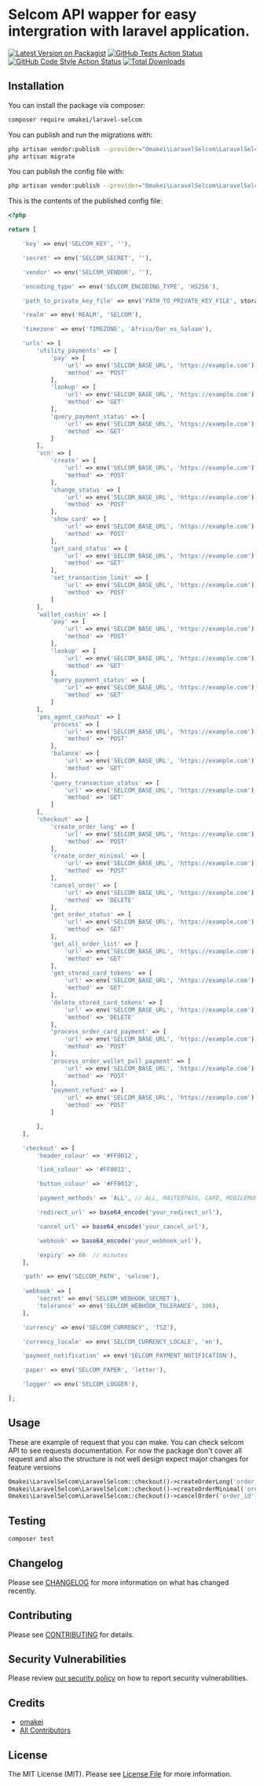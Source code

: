 # Selcom API wapper for easy intergration with laravel application.

[![Latest Version on Packagist](https://img.shields.io/packagist/v/omakei/laravel-selcom.svg?style=flat-square)](https://packagist.org/packages/omakei/laravel-selcom)
[![GitHub Tests Action Status](https://img.shields.io/github/workflow/status/omakei/laravel-selcom/run-tests?label=tests)](https://github.com/omakei/laravel-selcom/actions?query=workflow%3Arun-tests+branch%3Amain)
[![GitHub Code Style Action Status](https://img.shields.io/github/workflow/status/omakei/laravel-selcom/Check%20&%20fix%20styling?label=code%20style)](https://github.com/omakei/laravel-selcom/actions?query=workflow%3A"Check+%26+fix+styling"+branch%3Amain)
[![Total Downloads](https://img.shields.io/packagist/dt/omakei/laravel-selcom.svg?style=flat-square)](https://packagist.org/packages/omakei/laravel-selcom)


## Installation

You can install the package via composer:

```bash
composer require omakei/laravel-selcom
```

You can publish and run the migrations with:

```bash
php artisan vendor:publish --provider="Omakei\LaravelSelcom\LaravelSelcomServiceProvider" --tag="laravel-selcom-migrations"
php artisan migrate
```

You can publish the config file with:
```bash
php artisan vendor:publish --provider="Omakei\LaravelSelcom\LaravelSelcomServiceProvider" --tag="laravel-selcom-config"
```

This is the contents of the published config file:

```php
<?php

return [

    'key' => env('SELCOM_KEY', ''),

    'secret' => env('SELCOM_SECRET', ''),

    'vendor' => env('SELCOM_VENDOR', ''),

    'encoding_type' => env('SELCOM_ENCODING_TYPE', 'HS256'),

    'path_to_private_key_file' => env('PATH_TO_PRIVATE_KEY_FILE', storage_path('app/keys')),

    'realm' => env('REALM', 'SELCOM'),

    'timezone' => env('TIMEZONE', 'Africa/Dar_es_Salaam'),

    'urls' => [
        'utility_payments' => [
            'pay' => [
                'url' => env('SELCOM_BASE_URL', 'https://example.com').'/v1/utilitypayment/process',
                'method' => 'POST'
            ],
            'lookup' => [
                'url' => env('SELCOM_BASE_URL', 'https://example.com').'/v1/utilitypayment/lookup',
                'method' => 'GET'
            ],
            'query_payment_status' => [
                'url' => env('SELCOM_BASE_URL', 'https://example.com').'/v1/utilitypayment/query',
                'method' => 'GET'
            ]
        ],
        'vcn' => [
            'create' => [
                'url' => env('SELCOM_BASE_URL', 'https://example.com').'/v1/vcn/create',
                'method' => 'POST'
            ],
            'change_status' => [
                'url' => env('SELCOM_BASE_URL', 'https://example.com').'/v1/vcn/changestatus',
                'method' => 'POST'
            ],
            'show_card' => [
                'url' => env('SELCOM_BASE_URL', 'https://example.com').'/v1/vcn/show',
                'method' => 'POST'
            ],
            'get_card_status' => [
                'url' => env('SELCOM_BASE_URL', 'https://example.com').'/v1/vcn/status',
                'method' => 'GET'
            ],
            'set_transaction_limit' => [
                'url' => env('SELCOM_BASE_URL', 'https://example.com').'/v1/vcn/set-limit',
                'method' => 'POST'
            ]
        ],
        'wallet_cashin' => [
            'pay' => [
                'url' => env('SELCOM_BASE_URL', 'https://example.com').'/v1/walletcashin/process',
                'method' => 'POST'
            ],
            'lookup' => [
                'url' => env('SELCOM_BASE_URL', 'https://example.com').'/v1/walletcashin/lookup',
                'method' => 'GET'
            ],
            'query_payment_status' => [
                'url' => env('SELCOM_BASE_URL', 'https://example.com').'/v1/walletcashin/query',
                'method' => 'GET'
            ]
        ],
        'pos_agent_cashout' => [
            'process' => [
                'url' => env('SELCOM_BASE_URL', 'https://example.com').'/v1/hudumacashin/process',
                'method' => 'POST'
            ],
            'balance' => [
                'url' => env('SELCOM_BASE_URL', 'https://example.com').'/v1/vendor/balance',
                'method' => 'GET'
            ],
            'query_transaction_status' => [
                'url' => env('SELCOM_BASE_URL', 'https://example.com').'/v1/hudumacashin/query',
                'method' => 'GET'
            ]
        ],
        'checkout' => [
            'create_order_long' => [
                'url' => env('SELCOM_BASE_URL', 'https://example.com').'/v1/checkout/create-order',
                'method' => 'POST'
            ],
            'create_order_minimal' => [
                'url' => env('SELCOM_BASE_URL', 'https://example.com').'/v1/checkout/create-order-minimal',
                'method' => 'POST'
            ],
            'cancel_order' => [
                'url' => env('SELCOM_BASE_URL', 'https://example.com').'/v1/checkout/?order_id={order_id}',
                'method' => 'DELETE'
            ],
            'get_order_status' => [
                'url' => env('SELCOM_BASE_URL', 'https://example.com').'/v1/checkout/order-status',
                'method' => 'GET'
            ],
            'get_all_order_list' => [
                'url' => env('SELCOM_BASE_URL', 'https://example.com').'/v1/checkout/list-orders',
                'method' => 'GET'
            ],
            'get_stored_card_tokens' => [
                'url' => env('SELCOM_BASE_URL', 'https://example.com').'/v1/checkout/stored-cards',
                'method' => 'GET'
            ],
            'delete_stored_card_tokens' => [
                'url' => env('SELCOM_BASE_URL', 'https://example.com').'/v1/checkout/delete-card',
                'method' => 'DELETE'
            ],
            'process_order_card_payment' => [
                'url' => env('SELCOM_BASE_URL', 'https://example.com').'/v1/checkout/card-payment',
                'method' => 'POST'
            ],
            'process_order_wallet_pull_payment' => [
                'url' => env('SELCOM_BASE_URL', 'https://example.com').'/v1/checkout/wallet-payment',
                'method' => 'POST'
            ],
            'payment_refund' => [
                'url' => env('SELCOM_BASE_URL', 'https://example.com').'/v1/checkout/refund-payment',
                'method' => 'POST'
            ]

        ],
    ],

    'checkout' => [
        'header_colour' => '#FF0012',

        'link_colour' => '#FF0012',

        'button_colour' => '#FF0012',

        'payment_methods' => 'ALL', // ALL, MASTERPASS, CARD, MOBILEMONEYPULL

        'redirect_url' => base64_encode('your_redirect_url'),

        'cancel_url' => base64_encode('your_cancel_url'),

        'webhook' => base64_encode('your_webhook_url'),

        'expiry' => 60  // minutes
    ],

    'path' => env('SELCOM_PATH', 'selcom'),
    
    'webhook' => [
        'secret' => env('SELCOM_WEBHOOK_SECRET'),
        'tolerance' => env('SELCOM_WEBHOOK_TOLERANCE', 300),
    ],

    'currency' => env('SELCOM_CURRENCY', 'TSZ'),

    'currency_locale' => env('SELCOM_CURRENCY_LOCALE', 'en'),

    'payment_notification' => env('SELCOM_PAYMENT_NOTIFICATION'),

    'paper' => env('SELCOM_PAPER', 'letter'),

    'logger' => env('SELCOM_LOGGER'),

];

```

## Usage
These are example of request that you can make. You can check selcom API to see requests
documentation.
For now the package don't cover all request and also 
the structure is not well design expect major changes for feature versions 
```php
Omakei\LaravelSelcom\LaravelSelcom::checkout()->createOrderLong('order_parameters');
Omakei\LaravelSelcom\LaravelSelcom::checkout()->createOrderMinimal('order_parameters');
Omakei\LaravelSelcom\LaravelSelcom::checkout()->cancelOrder('order_id');

```

## Testing

```bash
composer test
```

## Changelog

Please see [CHANGELOG](CHANGELOG.md) for more information on what has changed recently.

## Contributing

Please see [CONTRIBUTING](.github/CONTRIBUTING.md) for details.

## Security Vulnerabilities

Please review [our security policy](../../security/policy) on how to report security vulnerabilities.

## Credits

- [omakei](https://github.com/omakei)
- [All Contributors](../../contributors)

## License

The MIT License (MIT). Please see [License File](LICENSE.md) for more information.
